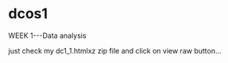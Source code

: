 # dcos1
WEEK 1---Data analysis 

just check my dc1_1.htmlxz zip file and click on view raw button...
